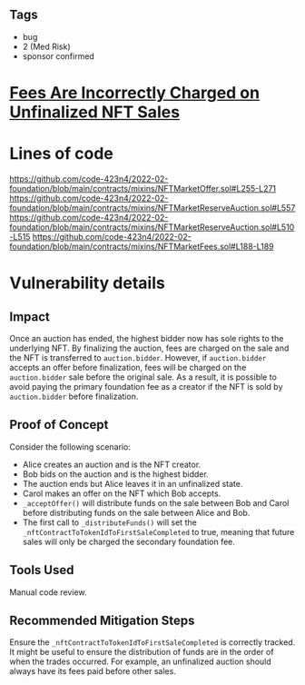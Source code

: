 ## Tags

- bug
- 2 (Med Risk)
- sponsor confirmed

# [Fees Are Incorrectly Charged on Unfinalized NFT Sales](https://github.com/code-423n4/2022-02-foundation-findings/issues/73) 

# Lines of code

https://github.com/code-423n4/2022-02-foundation/blob/main/contracts/mixins/NFTMarketOffer.sol#L255-L271
https://github.com/code-423n4/2022-02-foundation/blob/main/contracts/mixins/NFTMarketReserveAuction.sol#L557
https://github.com/code-423n4/2022-02-foundation/blob/main/contracts/mixins/NFTMarketReserveAuction.sol#L510-L515
https://github.com/code-423n4/2022-02-foundation/blob/main/contracts/mixins/NFTMarketFees.sol#L188-L189


# Vulnerability details

## Impact

Once an auction has ended, the highest bidder now has sole rights to the underlying NFT. By finalizing the auction, fees are charged on the sale and the NFT is transferred to `auction.bidder`. However, if `auction.bidder` accepts an offer before finalization, fees will be charged on the `auction.bidder` sale before the original sale. As a result, it is possible to avoid paying the primary foundation fee as a creator if the NFT is sold by `auction.bidder` before finalization.

## Proof of Concept

Consider the following scenario:
- Alice creates an auction and is the NFT creator.
- Bob bids on the auction and is the highest bidder.
- The auction ends but Alice leaves it in an unfinalized state.
- Carol makes an offer on the NFT which Bob accepts.
- `_acceptOffer()` will distribute funds on the sale between Bob and Carol before distributing funds on the sale between Alice and Bob.
- The first call to `_distributeFunds()` will set the `_nftContractToTokenIdToFirstSaleCompleted` to true, meaning that future sales will only be charged the secondary foundation fee.

## Tools Used

Manual code review.

## Recommended Mitigation Steps

Ensure the `_nftContractToTokenIdToFirstSaleCompleted` is correctly tracked. It might be useful to ensure the distribution of funds are in the order of when the trades occurred. For example, an unfinalized auction should always have its fees paid before other sales.

